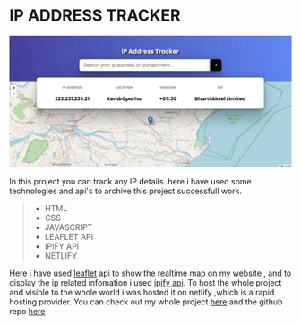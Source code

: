 #          IP ADDRESS TRACKER
![](https://github.com/rakeshrajmahakud/ip-tracker/blob/master/iptracker.png?raw=true)

In this project you can track any IP details .here i have used some technologies and api's to archive this project successfull work.



> - HTML
> - CSS
> - JAVASCRIPT
> - LEAFLET API
> - IPIFY API
> - NETLIFY

Here i have used [leaflet](https://leafletjs.com/examples/quick-start/) api to show the realtime map on my website , and to display the ip related infomation i used [ipify api](https://geo.ipify.org/). 
To host the whole project and visible to the whole world i was hosted it on netlify ,which is a rapid hosting provider.
You can check out my whole project [here](https://eclectic-douhua-25af29.netlify.app/) and the github repo [here](https://github.com/rakeshrajmahakud/ip-tracker)